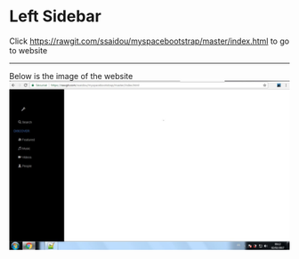 # Left Sidebar #

Click https://rawgit.com/ssaidou/myspacebootstrap/master/index.html to go to website

-----
Below is the image of the website
![website with left Sidebar](https://github.com/ssaidou/myspacebootstrap/blob/master/Sidebar.JPG)
